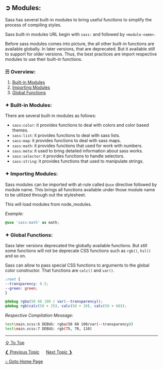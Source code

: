 ## &#10162; Modules:

Sass has several built-in modules to bring useful functions to simplify the process of compiling styles. 

Sass built-in modules URL begin with `sass:` and followed by `<module-name>`.

Before sass modules comes into picture, the all other built-in functions are available globally. In later versions, that are deprecated. But it available still to support for older versions. Thus, the best practices are import respective modules to use their built-in functions. 

### &#9780; Overview:
1. [Built-in Modules](#-built-in-modules)
2. [Importing Modules](#-importing-modules)
3. [Global Functions](#-global-functions)

### &#10022; Built-in Modules:

There are several built-in modules as follows: 
- `sass:color`: it provides functions to deal with colors and color based themes.
- `sass:list`: it provides functions to deal with sass lists.
- `sass:map`: it provides functions to deal with sass maps.
- `sass:math`: it provides functions that used for work with numbers.
- `sass:meta`: it used to bring detailed information about sass works.
- `sass:selector`: it provides functions to handle selectors.
- `sass:string`: it provides functions that used to manipulate strings.


### &#10022; Importing Modules:

Sass modules can be imported with at-rule called `@use` directive followed by module name. This brings all functions available under those module name to be utilized through out the stylesheet. 

This will load modules from node_modules.

*Example:*

```scss
@use 'sass:math' as math;
```

### &#10022; Global Functions:

Sass later versions deprecated the globally available functions. But still some functions will not be deprecate CSS functions such as `rgb()`, `hsl()` and so on.

Sass can allow to pass special CSS functions to arguments to the global color constructor. That functions are `calc()` and `var()`.


```scss
:root {
--transparency: 0.5;
--green: green;
}

@debug rgba(50 60 100 / var(--transparency));
@debug rgb(calc(50 + 25), calc(50 + 20), calc(50 + 60));
```

*Respective Compilation Message:*

```bash
test\main.scss:6 DEBUG: rgba(50 60 100/var(--transparency))
test\main.scss:7 DEBUG: rgb(75, 70, 110)
```

---
[&#8682; To Top](#-modules)

[&#10094; Previous Topic](./maps-and-lists.md) &emsp; [Next Topic &#10095;](./naming-conventions.md)

[&#8962; Goto Home Page](../README.md)